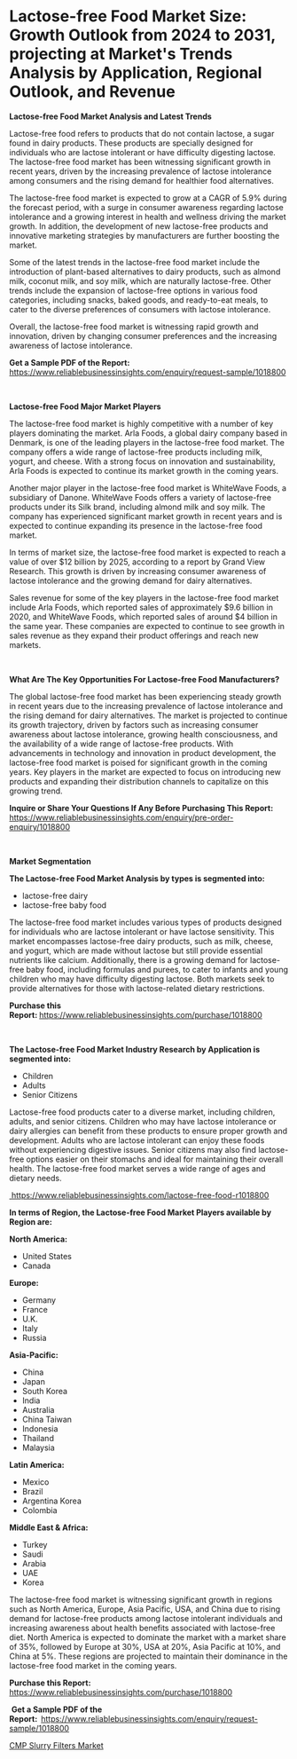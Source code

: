 <p><h1>Lactose-free Food Market Size: Growth Outlook from 2024 to 2031, projecting at Market's Trends Analysis by Application, Regional Outlook, and Revenue</h1></p><p><strong>Lactose-free Food Market Analysis and Latest Trends</strong></p>
<p><p>Lactose-free food refers to products that do not contain lactose, a sugar found in dairy products. These products are specially designed for individuals who are lactose intolerant or have difficulty digesting lactose. The lactose-free food market has been witnessing significant growth in recent years, driven by the increasing prevalence of lactose intolerance among consumers and the rising demand for healthier food alternatives.</p><p>The lactose-free food market is expected to grow at a CAGR of 5.9% during the forecast period, with a surge in consumer awareness regarding lactose intolerance and a growing interest in health and wellness driving the market growth. In addition, the development of new lactose-free products and innovative marketing strategies by manufacturers are further boosting the market. </p><p>Some of the latest trends in the lactose-free food market include the introduction of plant-based alternatives to dairy products, such as almond milk, coconut milk, and soy milk, which are naturally lactose-free. Other trends include the expansion of lactose-free options in various food categories, including snacks, baked goods, and ready-to-eat meals, to cater to the diverse preferences of consumers with lactose intolerance.</p><p>Overall, the lactose-free food market is witnessing rapid growth and innovation, driven by changing consumer preferences and the increasing awareness of lactose intolerance.</p></p>
<p><strong>Get a Sample PDF of the Report:&nbsp;</strong> <a href="https://www.reliablebusinessinsights.com/enquiry/request-sample/1018800">https://www.reliablebusinessinsights.com/enquiry/request-sample/1018800</a></p>
<p>&nbsp;</p>
<p><strong>Lactose-free Food Major Market Players</strong></p>
<p><p>The lactose-free food market is highly competitive with a number of key players dominating the market. Arla Foods, a global dairy company based in Denmark, is one of the leading players in the lactose-free food market. The company offers a wide range of lactose-free products including milk, yogurt, and cheese. With a strong focus on innovation and sustainability, Arla Foods is expected to continue its market growth in the coming years.</p><p>Another major player in the lactose-free food market is WhiteWave Foods, a subsidiary of Danone. WhiteWave Foods offers a variety of lactose-free products under its Silk brand, including almond milk and soy milk. The company has experienced significant market growth in recent years and is expected to continue expanding its presence in the lactose-free food market.</p><p>In terms of market size, the lactose-free food market is expected to reach a value of over $12 billion by 2025, according to a report by Grand View Research. This growth is driven by increasing consumer awareness of lactose intolerance and the growing demand for dairy alternatives.</p><p>Sales revenue for some of the key players in the lactose-free food market include Arla Foods, which reported sales of approximately $9.6 billion in 2020, and WhiteWave Foods, which reported sales of around $4 billion in the same year. These companies are expected to continue to see growth in sales revenue as they expand their product offerings and reach new markets.</p></p>
<p>&nbsp;</p>
<p><strong>What Are The Key Opportunities For Lactose-free Food Manufacturers?</strong></p>
<p><p>The global lactose-free food market has been experiencing steady growth in recent years due to the increasing prevalence of lactose intolerance and the rising demand for dairy alternatives. The market is projected to continue its growth trajectory, driven by factors such as increasing consumer awareness about lactose intolerance, growing health consciousness, and the availability of a wide range of lactose-free products. With advancements in technology and innovation in product development, the lactose-free food market is poised for significant growth in the coming years. Key players in the market are expected to focus on introducing new products and expanding their distribution channels to capitalize on this growing trend.</p></p>
<p><strong>Inquire or Share Your Questions If Any Before Purchasing This Report:</strong> <a href="https://www.reliablebusinessinsights.com/enquiry/pre-order-enquiry/1018800">https://www.reliablebusinessinsights.com/enquiry/pre-order-enquiry/1018800</a></p>
<p>&nbsp;</p>
<p><strong>Market Segmentation</strong></p>
<p><strong>The Lactose-free Food Market Analysis by types is segmented into:</strong></p>
<p><ul><li>lactose-free dairy</li><li>lactose-free baby food</li></ul></p>
<p><p>The lactose-free food market includes various types of products designed for individuals who are lactose intolerant or have lactose sensitivity. This market encompasses lactose-free dairy products, such as milk, cheese, and yogurt, which are made without lactose but still provide essential nutrients like calcium. Additionally, there is a growing demand for lactose-free baby food, including formulas and purees, to cater to infants and young children who may have difficulty digesting lactose. Both markets seek to provide alternatives for those with lactose-related dietary restrictions.</p></p>
<p><strong>Purchase this Report:&nbsp;</strong><a href="https://www.reliablebusinessinsights.com/purchase/1018800">https://www.reliablebusinessinsights.com/purchase/1018800</a></p>
<p>&nbsp;</p>
<p><strong>The Lactose-free Food Market Industry Research by Application is segmented into:</strong></p>
<p><ul><li>Children</li><li>Adults</li><li>Senior Citizens</li></ul></p>
<p><p>Lactose-free food products cater to a diverse market, including children, adults, and senior citizens. Children who may have lactose intolerance or dairy allergies can benefit from these products to ensure proper growth and development. Adults who are lactose intolerant can enjoy these foods without experiencing digestive issues. Senior citizens may also find lactose-free options easier on their stomachs and ideal for maintaining their overall health. The lactose-free food market serves a wide range of ages and dietary needs.</p></p>
<p><a href="https://www.reliablebusinessinsights.com/lactose-free-food-r1018800">&nbsp;https://www.reliablebusinessinsights.com/lactose-free-food-r1018800</a></p>
<p><strong>In terms of Region, the Lactose-free Food Market Players available by Region are:</strong></p>
<p>
    <p> <strong> North America: </strong>
        <ul>
            <li>United States</li>
            <li>Canada</li>
        </ul>
        </p> 
    <p> <strong> Europe: </strong>
        <ul>
            <li>Germany</li>
            <li>France</li>
            <li>U.K.</li>
            <li>Italy</li>
            <li>Russia</li>
        </ul>
        </p> 
    <p> <strong> Asia-Pacific: </strong>
        <ul>
            <li>China</li>
            <li>Japan</li>
            <li>South Korea</li>
            <li>India</li>
            <li>Australia</li>
            <li>China Taiwan</li>
            <li>Indonesia</li>
            <li>Thailand</li>
            <li>Malaysia</li>
        </ul>
        </p> 
    <p> <strong> Latin America: </strong>
        <ul>
            <li>Mexico</li>
            <li>Brazil</li>
            <li>Argentina Korea</li>
            <li>Colombia</li>
        </ul>
        </p> 
    <p> <strong> Middle East & Africa: </strong>
        <ul>
            <li>Turkey</li>
            <li>Saudi</li>
            <li>Arabia</li>
            <li>UAE</li>
            <li>Korea</li>
        </ul>
    </p>
    </p>
<p><p>The lactose-free food market is witnessing significant growth in regions such as North America, Europe, Asia Pacific, USA, and China due to rising demand for lactose-free products among lactose intolerant individuals and increasing awareness about health benefits associated with lactose-free diet. North America is expected to dominate the market with a market share of 35%, followed by Europe at 30%, USA at 20%, Asia Pacific at 10%, and China at 5%. These regions are projected to maintain their dominance in the lactose-free food market in the coming years.</p></p>
<p><strong>Purchase this Report: </strong><a href="https://www.reliablebusinessinsights.com/purchase/1018800">https://www.reliablebusinessinsights.com/purchase/1018800</a></p>
<p>&nbsp;<strong>Get a Sample PDF of the Report:&nbsp;&nbsp;</strong><a href="https://www.reliablebusinessinsights.com/enquiry/request-sample/1018800">https://www.reliablebusinessinsights.com/enquiry/request-sample/1018800</a></p>
<p><strong></strong></p>
<p><p><a href="https://github.com/lbird53714/Market-Research-Report-List-4/blob/main/cmp-slurry-filters-market.md">CMP Slurry Filters Market</a></p></p>